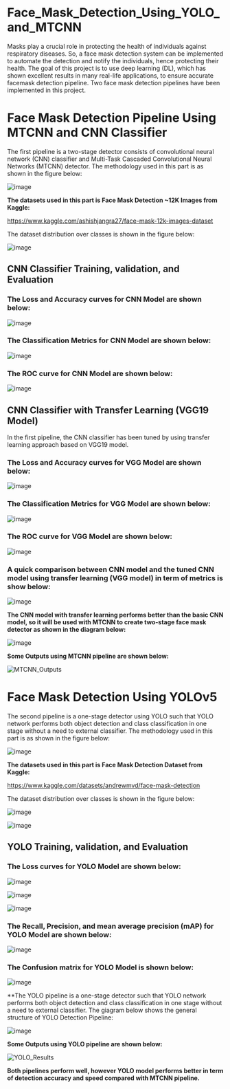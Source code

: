 # Face_Mask_Detection_Using_YOLO_and_MTCNN


Masks play a crucial role in protecting the health of individuals against respiratory diseases. So, a face mask detection system can be implemented to automate the detection and notify the individuals, hence protecting their health. The goal of this project is to use deep learning (DL), which has shown excellent results in many real-life applications, to ensure accurate facemask detection pipeline. Two face mask detection pipelines have been implemented in this project. 

# Face Mask Detection Pipeline Using MTCNN and CNN Classifier

The first pipeline is a two-stage detector consists of convolutional neural network (CNN) classifier and Multi-Task Cascaded Convolutional Neural Networks (MTCNN) detector. The methodology used in this part is as shown in the figure below:

![image](https://user-images.githubusercontent.com/89004966/163080746-57a20ec9-081e-4a96-8686-0b193f50f2ba.png)

**The datasets used in this part is Face Mask Detection ~12K Images from Kaggle:**

https://www.kaggle.com/ashishjangra27/face-mask-12k-images-dataset

The dataset distribution over classes is shown in the figure below:

![image](https://user-images.githubusercontent.com/89004966/163081325-b879dafc-8737-4405-b56f-e61051641c47.png)

## CNN Classifier Training, validation, and Evaluation

### The Loss and Accuracy curves for CNN Model are shown below:

![image](https://user-images.githubusercontent.com/89004966/163081474-22a218e0-80b1-4dad-a4c0-0c6bb8652c3e.png)

### The Classification Metrics for CNN Model are shown below:

![image](https://user-images.githubusercontent.com/89004966/163081707-02613987-aea2-4d2e-b006-05c54d19674d.png)

### The ROC curve for CNN Model are shown below:

![image](https://user-images.githubusercontent.com/89004966/163081849-1ea7d061-a536-4ee9-84d1-1a4e73954110.png)

## CNN Classifier with Transfer Learning (VGG19 Model)

In the first pipeline, the CNN classifier has been tuned by using transfer learning approach based on VGG19 model.

### The Loss and Accuracy curves for VGG Model are shown below:

![image](https://user-images.githubusercontent.com/89004966/163082181-0a3d4597-c416-4c0e-9cf6-4bd277bcdccc.png)

### The Classification Metrics for VGG Model are shown below:

![image](https://user-images.githubusercontent.com/89004966/163082225-20c58720-2d0e-4a84-9ddf-3b513f164f5a.png)

### The ROC curve for VGG Model are shown below:

![image](https://user-images.githubusercontent.com/89004966/163082254-8474711c-a029-47c9-96e0-db6469c021c5.png)

### A quick comparison between CNN model and the tuned CNN model using transfer learning (VGG model) in term of metrics is show below:

![image](https://user-images.githubusercontent.com/89004966/163082651-67a0df7a-c6f3-45c3-9d39-99ead89fecf9.png)


**The CNN model with transfer learning performs better than the basic CNN model, so it will be used with MTCNN to create two-stage face mask detector as shown in the diagram below:**

![image](https://user-images.githubusercontent.com/89004966/163082487-9f050744-10ee-47a4-95fc-7f371a109cdd.png)

**Some Outputs using MTCNN pipeline are shown below:**

![MTCNN_Outputs](https://user-images.githubusercontent.com/89004966/163082747-0a6b864e-43c9-4c58-b04a-74734677dabf.gif)

# Face Mask Detection Using YOLOv5

The second pipeline is a one-stage detector using YOLO such that YOLO network performs both object detection and class classification in one stage without a need to external classifier. The methodology used in this part is as shown in the figure below:

![image](https://user-images.githubusercontent.com/89004966/163080890-491646b8-b1cc-479f-a5e0-2afcb374471a.png)


**The datasets used in this part is Face Mask Detection Dataset from Kaggle:**

https://www.kaggle.com/datasets/andrewmvd/face-mask-detection

The dataset distribution over classes is shown in the figure below:

![image](https://user-images.githubusercontent.com/89004966/163083608-efa84497-eee4-49ae-b8d2-06e414f3ea05.png)


![image](https://user-images.githubusercontent.com/89004966/163083636-5ffa8228-cb07-465d-97c0-97b43366c979.png)


## YOLO Training, validation, and Evaluation

### The Loss curves for YOLO Model are shown below:

![image](https://user-images.githubusercontent.com/89004966/163084177-3eb30913-28b3-4cae-bea8-b15547d6c24b.png)

![image](https://user-images.githubusercontent.com/89004966/163084270-518948a0-ad3b-4f9f-9013-969e629a7734.png)

![image](https://user-images.githubusercontent.com/89004966/163084406-967f6e8d-4b82-4b35-b4ee-b647f8528404.png)


### The Recall, Precision, and mean average precision (mAP) for YOLO Model are shown below:

![image](https://user-images.githubusercontent.com/89004966/163084533-69ad37e7-053f-46fd-9184-d80eae1111e0.png)

### The Confusion matrix for YOLO Model is shown below:

![image](https://user-images.githubusercontent.com/89004966/163084608-ec7cf312-072e-4dad-a694-279b15755b6b.png)

**The YOLO pipeline is a one-stage detector such that YOLO network performs both object detection and class classification in one stage without a need to external classifier. The giagram below shows the general structure of YOLO Detection Pipeline:

![image](https://user-images.githubusercontent.com/89004966/163084672-1b676a99-b196-4997-b84e-6c7be443ee32.png)

**Some Outputs using YOLO pipeline are shown below:**

![YOLO_Results](https://user-images.githubusercontent.com/89004966/163084972-d8e40e0b-6152-4a83-a7da-dfad3117463c.gif)


**Both pipelines perform well, however YOLO model performs better in term of detection accuracy and speed compared with MTCNN pipeline.**



